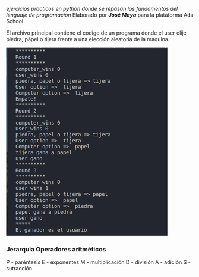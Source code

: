_ejercicios practicos en python donde se repasan los fundamentos del lenguaje de programación_
Elaborado por ***José Maya*** para la plataforma Ada School

El archivo principal contiene el codigo de un programa donde el user elije piedra, pápel o tijera frente a una elección aleatoria de la maquina.

![Alt text](piedra,papel,tijera.png)


### Jerarquia Operadores aritméticos
P - paréntesis
E - exponentes
M - multiplicación
D - división
A - adición
S - sutracción


